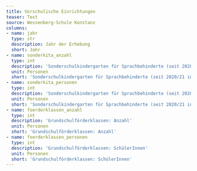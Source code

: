 ```yaml
---
title: Vorschulische Einrichtungen
teaser: Text
source: Wessenberg-Schule Konstanz
columns:
- name: jahr
  type: str
  description: Jahr der Erhebung
  short: Jahr
- name: sonderkita_anzahl
  type: int
  description: 'Sonderschulkindergarten für Sprachbehinderte (seit 2020/21 in Kooperation)): Anzahl'
  unit: Personen
  short: 'Sonderschulkindergarten für Sprachbehinderte (seit 2020/21 in Kooperation): Anzahl'
- name: sonderkita_personen
  type: int
  description: 'Sonderschulkindergarten für Sprachbehinderte (seit 2020/21 in Kooperation): SchülerInnen'
  unit: Personen
  short: 'Sonderschulkindergarten für Sprachbehinderte (seit 2020/21 in Kooperation): SchülerInnen'
- name: foerderklassen_anzahl
  type: int
  description: 'Grundschulförderklassen: Anzahl'
  unit: Personen
  short: 'Grundschulförderklassen: Anzahl'
- name: foerderklassen_personen
  type: int
  description: 'Grundschulförderklassen: SchülerInnen'
  unit: Personen
  short: 'Grundschulförderklassen: SchülerInnen'
---
```

